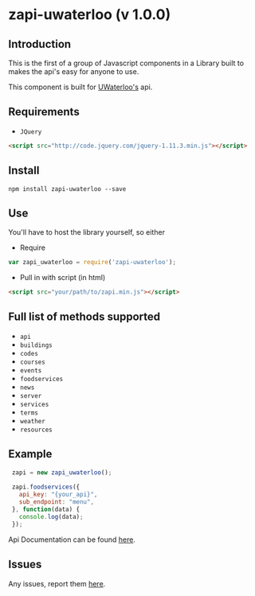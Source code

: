 zapi-uwaterloo (v 1.0.0)
========================

Introduction
------------
This is the first of a group of Javascript components in a Library built to makes the api's easy for anyone to use.

This component is built for [UWaterloo's](https://api.uwaterloo.ca/) api.

Requirements
------------

 - `JQuery`

```html
<script src="http://code.jquery.com/jquery-1.11.3.min.js"></script>
```

Install
---------
```
npm install zapi-uwaterloo --save
```


Use
--------------------

You'll have to host the library yourself, so either

 - Require
```javascript
var zapi_uwaterloo = require('zapi-uwaterloo');
```
  
 - Pull in with script (in html)

```html
<script src="your/path/to/zapi.min.js"></script>
```

Full list of methods supported
------------------------------

 - `api`
 - `buildings`
 - `codes`
 - `courses`
 - `events`
 - `foodservices`
 - `news`
 - `server`
 - `services`
 - `terms`
 - `weather`
 - `resources`

Example
-------

```javascript
 zapi = new zapi_uwaterloo();
 
 zapi.foodservices({
   api_key: "{your_api}",
   sub_endpoint: "menu",
 }, function(data) {
   console.log(data);
 });
```

Api Documentation can be found [here](https://github.com/uWaterloo/api-documentation).


Issues
------

Any issues, report them [here](https://github.com/zlwaterfield/zapi-uwaterloo/issues).